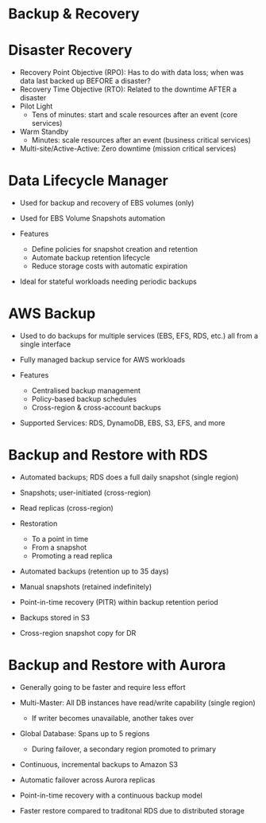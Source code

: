 # Backup & Recovery

# Disaster Recovery

- Recovery Point Objective (RPO): Has to do with data loss; when was data last backed up BEFORE a disaster?
- Recovery Time Objective (RTO): Related to the downtime AFTER a disaster
- Pilot Light
    - Tens of minutes: start and scale resources after an event (core services)
- Warm Standby
    - Minutes: scale resources after an event (business critical services)
- Multi-site/Active-Active: Zero downtime (mission critical services)

# Data Lifecycle Manager

- Used for backup and recovery of EBS volumes (only)

- Used for EBS Volume Snapshots automation
- Features
    - Define policies for snapshot creation and retention
    - Automate backup retention lifecycle
    - Reduce storage costs with automatic expiration
- Ideal for stateful workloads needing periodic backups

# AWS Backup

- Used to do backups for multiple services (EBS, EFS, RDS, etc.) all from a single interface

- Fully managed backup service for AWS workloads
- Features
    - Centralised backup management
    - Policy-based backup schedules
    - Cross-region & cross-account backups
- Supported Services: RDS, DynamoDB, EBS, S3, EFS, and more

# Backup and Restore with RDS

- Automated backups; RDS does a full daily snapshot (single region)
- Snapshots; user-initiated (cross-region)
- Read replicas (cross-region)
- Restoration
    - To a point in time
    - From a snapshot
    - Promoting a read replica

- Automated backups (retention up to 35 days)
- Manual snapshots (retained indefinitely)
- Point-in-time recovery (PITR) within backup retention period
- Backups stored in S3
- Cross-region snapshot copy for DR

# Backup and Restore with Aurora

- Generally going to be faster and require less effort
- Multi-Master: All DB instances have read/write capability (single region)
    - If writer becomes unavailable, another takes over
- Global Database: Spans up to 5 regions
    - During failover, a secondary region promoted to primary

- Continuous, incremental backups to Amazon S3
- Automatic failover across Aurora replicas
- Point-in-time recovery with a continuous backup model
- Faster restore compared to traditonal RDS due to distributed storage


